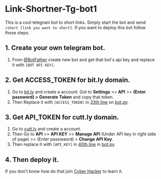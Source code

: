 # Link-Shortner-Tg-bot1

This is a cool telegram bot to short links. Simply start the bot and send ```/short [link you want to short]```. If you want to deploy this bot follow these steps.

## 1. Create your own telegram bot.
  1. From [@BotFather](https://t.me/BotFather) create new bot and get that bot's api key and replace it with ```[BOT API KEY]```.

## 2. Get ACCESS_TOKEN for bit.ly domain.
  1. Go to [bit.ly](https://www.bit.ly) and create a account. Got to **Settings** >> **API** >> **(Enter password) > Generate Token** and copy that token.
  2. Then Replace it with ```[ACCESS_TOKEN]``` in [33th line](https://github.com/SadahamAnuththara24315/Link-Shortner-Tg-bot/blob/main/bot.py#L33) on [bot.py](https://github.com/SadahamAnuththara24315/Link-Shortner-Tg-bot/blob/main/bot.py).

## 3. Get API_TOKEN for cutt.ly domain.
  1. Go to [cutt.ly](https://www.cutt.ly) and create a account.
  2. Then Go to **API** >> **API KEY** >> **Manage APi** (Under API key in right side of page) >> (Enter passwaord) > **Change API Key**.
  3. Then replace it with ```[API_KEY]``` in [40th line](https://github.com/SadahamAnuththara24315/Link-Shortner-Tg-bot/blob/main/bot.py#L40) in [bot.py](https://github.com/SadahamAnuththara24315/Link-Shortner-Tg-bot/blob/main/bot.py).

## 4. Then deploy it.
  If you don't know how do that join [Cyber Hacker](https://t.me/Cyber_Hacker_Soft) to learn it.
